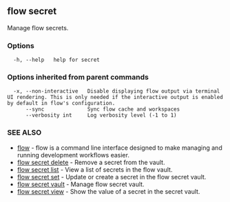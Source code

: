 ## flow secret

Manage flow secrets.

### Options

```
  -h, --help   help for secret
```

### Options inherited from parent commands

```
  -x, --non-interactive   Disable displaying flow output via terminal UI rendering. This is only needed if the interactive output is enabled by default in flow's configuration.
      --sync              Sync flow cache and workspaces
      --verbosity int     Log verbosity level (-1 to 1)
```

### SEE ALSO

* [flow](flow.md)	 - flow is a command line interface designed to make managing and running development workflows easier.
* [flow secret delete](flow_secret_delete.md)	 - Remove a secret from the vault.
* [flow secret list](flow_secret_list.md)	 - View a list of secrets in the flow vault.
* [flow secret set](flow_secret_set.md)	 - Update or create a secret in the flow secret vault.
* [flow secret vault](flow_secret_vault.md)	 - Manage flow secret vault.
* [flow secret view](flow_secret_view.md)	 - Show the value of a secret in the secret vault.

